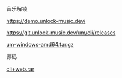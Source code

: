 音乐解锁

https://demo.unlock-music.dev/

https://git.unlock-music.dev/um/cli/releases

[um-windows-amd64.tar.gz](assets/um-windows-amd64.tar.gz)

源码

[cli+web.rar](assets/cli+web.rar)

